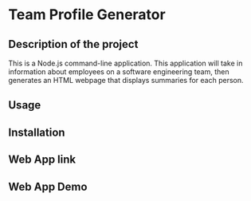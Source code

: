 # Team Profile Generator

## Description of the project
This is a Node.js command-line application. This application will take in information about employees on a software engineering team, then generates an HTML webpage that displays summaries for each person. 

## Usage


## Installation


## Web App link


## Web App Demo

